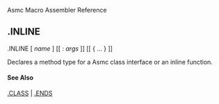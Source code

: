 Asmc Macro Assembler Reference

## .INLINE

.INLINE [ _name_ ] [[ : _args_ ]] [[ { ... } ]]

Declares a method type for a Asmc class interface or an inline function.

#### See Also

[.CLASS](dot_class.md) | [.ENDS](dot_ends.md)
